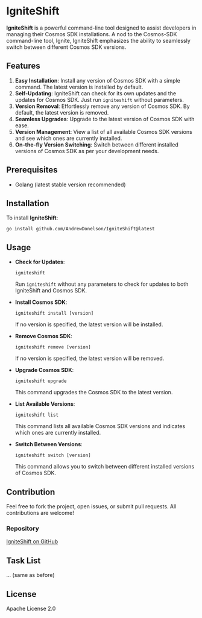 # IgniteShift

**IgniteShift** is a powerful command-line tool designed to assist developers in managing their Cosmos SDK installations. A nod to the Cosmos-SDK command-line tool, Ignite, IgniteShift emphasizes the ability to seamlessly switch between different Cosmos SDK versions.

## Features

1. **Easy Installation**: Install any version of Cosmos SDK with a simple command. The latest version is installed by default.
2. **Self-Updating**: IgniteShift can check for its own updates and the updates for Cosmos SDK. Just run `igniteshift` without parameters.
3. **Version Removal**: Effortlessly remove any version of Cosmos SDK. By default, the latest version is removed.
4. **Seamless Upgrades**: Upgrade to the latest version of Cosmos SDK with ease.
5. **Version Management**: View a list of all available Cosmos SDK versions and see which ones are currently installed.
6. **On-the-fly Version Switching**: Switch between different installed versions of Cosmos SDK as per your development needs.

## Prerequisites

- Golang (latest stable version recommended)

## Installation

To install **IgniteShift**:

```
go install github.com/AndrewDonelson/IgniteShift@latest
```

## Usage

- **Check for Updates**: 
  ```
  igniteshift
  ```
  Run `igniteshift` without any parameters to check for updates to both IgniteShift and Cosmos SDK.

- **Install Cosmos SDK**:
  ```
  igniteshift install [version]
  ```
  If no version is specified, the latest version will be installed.

- **Remove Cosmos SDK**:
  ```
  igniteshift remove [version]
  ```
  If no version is specified, the latest version will be removed.

- **Upgrade Cosmos SDK**:
  ```
  igniteshift upgrade
  ```
  This command upgrades the Cosmos SDK to the latest version.

- **List Available Versions**:
  ```
  igniteshift list
  ```
  This command lists all available Cosmos SDK versions and indicates which ones are currently installed.

- **Switch Between Versions**:
  ```
  igniteshift switch [version]
  ```
  This command allows you to switch between different installed versions of Cosmos SDK.

## Contribution

Feel free to fork the project, open issues, or submit pull requests. All contributions are welcome!

### Repository

[IgniteShift on GitHub](https://github.com/AndrewDonelson/IgniteShift)

## Task List

... (same as before)

## License

Apache License 2.0